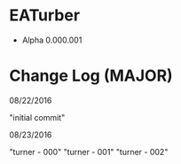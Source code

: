# EATurber

- Alpha 0.000.001

# Change Log (MAJOR)

08/22/2016

"initial commit"

08/23/2016

"turner - 000"
"turner - 001"
"turner - 002"
